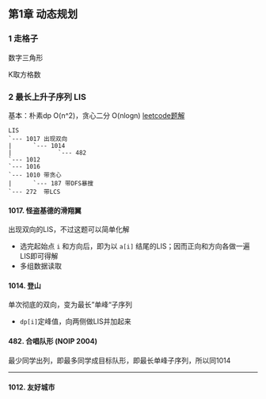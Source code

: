 ## 第1章 动态规划

### 1 走格子

数字三角形

K取方格数


### 2 最长上升子序列 LIS

基本：朴素dp O(n^2)，贪心二分 O(nlogn)  [leetcode题解](https://leetcode.cn/problems/longest-increasing-subsequence/solutions/147667/zui-chang-shang-sheng-zi-xu-lie-by-leetcode-soluti/) 

```
LIS
`--- 1017 出现双向
|	   `--- 1014
| 			  `--- 482
`--- 1012
`--- 1016
`--- 1010 带贪心
|	   `--- 187 带DFS暴搜
`--- 272  带LCS
```

#### 1017. 怪盗基德的滑翔翼

出现双向的LIS，不过这题可以简单化解

- 选完起始点 `i` 和方向后，即为以 `a[i]` 结尾的LIS；因而正向和方向各做一遍LIS即可得解
- 多组数据读取

#### 1014. 登山

单次彻底的双向，变为最长”单峰“子序列

- `dp[i]`定峰值，向两侧做LIS并加起来

#### 482. 合唱队形 (NOIP 2004)

最少同学出列，即最多同学成目标队形，即最长单峰子序列，所以同1014

---

#### 1012. 友好城市

